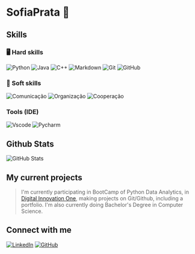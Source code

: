 # SofiaPrata 🫧

## Skills
### 🖥️ Hard skills
![Python](https://img.shields.io/badge/python-69608a?style=for-the-badge&logo=python&logoColor=fafafa)
![Java](https://img.shields.io/badge/java-e68cbd.svg?style=for-the-badge&logo=openjdk&logoColor=white)
![C++](https://img.shields.io/badge/C%2B%2B-637191?style=for-the-badge&logo=c%2B%2B&logoColor=white)
![Markdown](https://img.shields.io/badge/Markdown-74adb5?style=for-the-badge&logo=markdown)
![Git](https://img.shields.io/badge/Git-753c55?style=for-the-badge&logo=git)
![GitHub](https://img.shields.io/badge/GitHub-553c75?style=for-the-badge&logo=github&logoColor=white)



### 👥 Soft skills
![Comunicação](https://img.shields.io/badge/Comunicação-74adb5?style=for-the-badge)
![Organização](https://img.shields.io/badge/Organização-69608a?style=for-the-badge)
![Cooperação](https://img.shields.io/badge/Cooperação-637191?style=for-the-badge)

### Tools (IDE)
![Vscode](https://img.shields.io/badge/Vscode-35466e?style=for-the-badge&logo=visual-studio-code&logoColor=white)
![Pycharm](https://img.shields.io/badge/Pycharm-3c6675?style=for-the-badge&logo=pycharm&logoColor=white)

## Github Stats
![GitHub Stats](https://github-readme-stats.vercel.app/api?username=SofiaPrata&theme=transparent&bg_color=a2b8f5&border_color=734b82&show_icons=true&icon_color=b97bd1&title_color=b97bd1&text_color=FFF&hide_title=true&hide=stars)

## My current projects 
>I'm currently participating in BootCamp of Python Data Analytics, in [Digital Innovation One](https://www.dio.me/), making projects on Git/Github, including a portfolio.
>I'm also currently doing Bachelor's Degree in Computer Science. 

## Connect with me
[![LinkedIn](https://img.shields.io/badge/LinkedIn-87b3de?style=for-the-badge&logo=linkedin&logoColor=B#ffffff)](www.linkedin.com/in/sofia-freitas-batista-prata-a1a9872b2)
[![GitHub](https://img.shields.io/badge/GitHub-9d74b5?style=for-the-badge&logo=github&logoColor=white)](https://github.com/sofiaprata)
